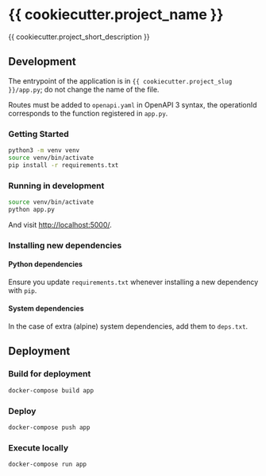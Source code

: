 # {{ cookiecutter.project_name }}

{{ cookiecutter.project_short_description }}

## Development

The entrypoint of the application is in `{{ cookiecutter.project_slug }}/app.py`; do not change the name of the file.

Routes must be added to `openapi.yaml` in OpenAPI 3 syntax, the operationId corresponds to the function registered in `app.py`.

### Getting Started
```bash
python3 -m venv venv
source venv/bin/activate
pip install -r requirements.txt
```

### Running in development
```bash
source venv/bin/activate
python app.py
```

And visit <http://localhost:5000/>.

### Installing new dependencies

#### Python dependencies
Ensure you update `requirements.txt` whenever installing a new dependency with `pip`.

#### System dependencies
In the case of extra (alpine) system dependencies, add them to `deps.txt`.

## Deployment

### Build for deployment
```bash
docker-compose build app
```

### Deploy
```bash
docker-compose push app
```

### Execute locally
```
docker-compose run app
```
